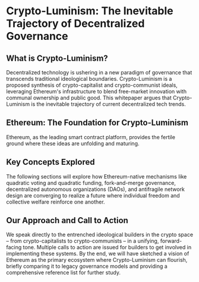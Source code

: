 # Crypto-Luminism: The Inevitable Trajectory of Decentralized Governance

## What is Crypto-Luminism?
Decentralized technology is ushering in a new paradigm of governance that transcends traditional ideological boundaries. Crypto-Luminism is a proposed synthesis of crypto-capitalist and crypto-communist ideals, leveraging Ethereum\'s infrastructure to blend free-market innovation with communal ownership and public good. This whitepaper argues that Crypto-Luminism is the inevitable trajectory of current decentralized tech trends.

## Ethereum: The Foundation for Crypto-Luminism
Ethereum, as the leading smart contract platform, provides the fertile ground where these ideas are unfolding and maturing.

## Key Concepts Explored
The following sections will explore how Ethereum-native mechanisms like quadratic voting and quadratic funding, fork-and-merge governance, decentralized autonomous organizations (DAOs), and antifragile network design are converging to realize a future where individual freedom and collective welfare reinforce one another.

## Our Approach and Call to Action
We speak directly to the entrenched ideological builders in the crypto space – from crypto-capitalists to crypto-communists – in a unifying, forward-facing tone. Multiple calls to action are issued for builders to get involved in implementing these systems. By the end, we will have sketched a vision of Ethereum as the primary ecosystem where Crypto-Luminism can flourish, briefly comparing it to legacy governance models and providing a comprehensive reference list for further study.
